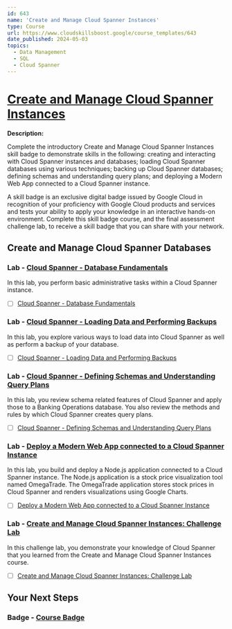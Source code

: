 ```yaml
---
id: 643
name: 'Create and Manage Cloud Spanner Instances'
type: Course
url: https://www.cloudskillsboost.google/course_templates/643
date_published: 2024-05-03
topics:
  - Data Management
  - SQL
  - Cloud Spanner
---
```


# [Create and Manage Cloud Spanner Instances](https://www.cloudskillsboost.google/course_templates/643)

**Description:**

Complete the introductory Create and Manage Cloud Spanner Instances skill badge to demonstrate skills in the following: creating and interacting with Cloud Spanner instances and databases; loading Cloud Spanner databases using various techniques; backing up Cloud Spanner databases; defining schemas and understanding query plans; and deploying a Modern Web App connected to a Cloud Spanner instance.

A skill badge is an exclusive digital badge issued by Google Cloud in recognition of your proficiency with Google Cloud products and services and tests your ability to apply your knowledge in an interactive hands-on environment. Complete this skill badge course, and the final assessment challenge lab, to receive a skill badge that you can share with your network.

## Create and Manage Cloud Spanner Databases

### Lab - [Cloud Spanner - Database Fundamentals](https://www.cloudskillsboost.google/course_templates/643/labs/471746)

In this lab, you perform basic administrative tasks within a Cloud Spanner instance.

* [ ] [Cloud Spanner - Database Fundamentals](../labs/Cloud-Spanner-Database-Fundamentals.md)

### Lab - [Cloud Spanner - Loading Data and Performing Backups](https://www.cloudskillsboost.google/course_templates/643/labs/471747)

In this lab, you explore various ways to load data into Cloud Spanner as well as perform a backup of your database.

* [ ] [Cloud Spanner - Loading Data and Performing Backups](../labs/Cloud-Spanner-Loading-Data-and-Performing-Backups.md)

### Lab - [Cloud Spanner - Defining Schemas and Understanding Query Plans](https://www.cloudskillsboost.google/course_templates/643/labs/471748)

In this lab, you review schema related features of Cloud Spanner and apply those to a Banking Operations database. You also review the methods and rules by which Cloud Spanner creates query plans.

* [ ] [Cloud Spanner - Defining Schemas and Understanding Query Plans](../labs/Cloud-Spanner-Defining-Schemas-and-Understanding-Query-Plans.md)

### Lab - [Deploy a Modern Web App connected to a Cloud Spanner Instance](https://www.cloudskillsboost.google/course_templates/643/labs/471749)

In this lab, you build and deploy a Node.js application connected to a Cloud Spanner instance. The Node.js application is a stock price visualization tool named OmegaTrade. The OmegaTrade application stores stock prices in Cloud Spanner and renders visualizations using Google Charts.

* [ ] [Deploy a Modern Web App connected to a Cloud Spanner Instance](../labs/Deploy-a-Modern-Web-App-connected-to-a-Cloud-Spanner-Instance.md)

### Lab - [Create and Manage Cloud Spanner Instances: Challenge Lab](https://www.cloudskillsboost.google/course_templates/643/labs/471750)

In this challenge lab, you demonstrate your knowledge of Cloud Spanner that you learned from the Create and Manage Cloud Spanner Instances course.

* [ ] [Create and Manage Cloud Spanner Instances: Challenge Lab](../labs/Create-and-Manage-Cloud-Spanner-Instances-Challenge-Lab.md)

## Your Next Steps

### Badge - [Course Badge](https://www.cloudskillsboost.google)
